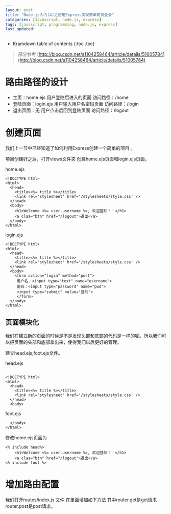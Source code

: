 ```yaml
---
layout: post
title: "Node.js入门(4)之使用Express实现简单网页登录"
categories: [Javascript, node.js, express]
tags: [javascript, programming, node.js, express]
last_updated:
---
```


* Kramdown table of contents
{:toc .toc}
> 部分参考 [http://blog.csdn.net/a1104258464/article/details/51005784](http://blog.csdn.net/a1104258464/article/details/51005784)

# 路由路径的设计

* 主页：home.ejs  用户登陆后进入的页面  访问路径：/home
* 登陆页面：login.ejs   用户输入用户名密码页面 访问路径：/login
* 退出页面：无    用户点击后回到登陆页面 访问路径：/logout

# 创建页面

我们上一节中已经知道了如何利用Express创建一个简单的项目 。

项目创建好之后，打开views文件夹 创建home.ejs页面和login.ejs页面。

home.ejs

~~~ejs
<!DOCTYPE html>  
<html>  
  <head>  
    <title><%= title %></title>  
    <link rel='stylesheet' href='/stylesheets/style.css' />  
  </head>  
  <body>  
    <h1>Welcome <%= user.username %>, 欢迎登陆！！</h1>  
    <a claa="btn" href="/logout">退出</a>  
  </body>  
</html> 
~~~

login.ejs

~~~ejs
<!DOCTYPE html>  
<html>  
  <head>  
    <title><%= title %></title>  
    <link rel='stylesheet' href='/stylesheets/style.css' />  
  </head>  
  <body>  
    <form action="login" method="post">  
     用户名：<input type="text" name="username">  
     密码：<input type="password" name="pwd">  
     <input type="submit" value="登陆">  
     </form>  
  </body>  
</html>  
~~~

## 页面模块化

我们在建立新的页面的时候是不是发现头部和底部的代码是一样的呢。所以我们可以把页面的头部和底部拿出来，使得我们以后更好的管理。

建立head.ejs,foot.ejs文件。

head.ejs

~~~ejs

<!DOCTYPE html>  
<html>  
  <head>  
    <title><%= title %></title>  
    <link rel='stylesheet' href='/stylesheets/style.css' />  
  </head>  
  <body>
~~~

foot.ejs

~~~ejs
  </body>  
</html>  
~~~

修改home.ejs页面为

~~~ejs
<% include head%>    
    <h1>Welcome <%= user.username %>, 欢迎登陆！！</h1>  
    <a claa="btn" href="/logout">退出</a>  
<% include foot %>  
~~~

# 增加路由配置

我们打开routes/index.js 文件 在里面增加如下方法 其中router.get是get请求 router.post是post请求。

